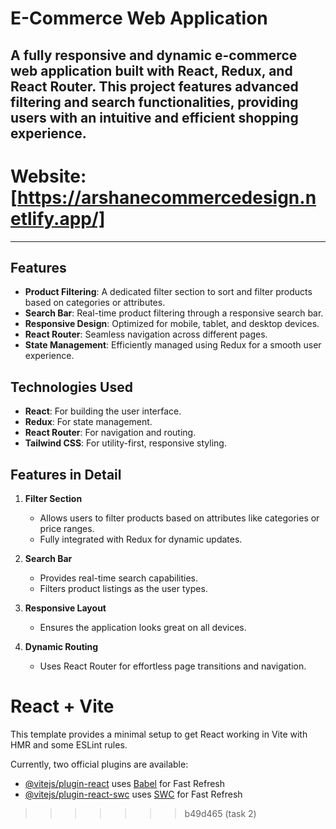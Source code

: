 # E-Commerce Web Application
A fully responsive and dynamic e-commerce web application built with **React**, **Redux**, and **React Router**. This project features advanced filtering and search functionalities, providing users with an intuitive and efficient shopping experience.
---
# **Website**: [https://arshanecommercedesign.netlify.app/]
---

## Features

- **Product Filtering**: A dedicated filter section to sort and filter products based on categories or attributes.
- **Search Bar**: Real-time product filtering through a responsive search bar.
- **Responsive Design**: Optimized for mobile, tablet, and desktop devices.
- **React Router**: Seamless navigation across different pages.
- **State Management**: Efficiently managed using Redux for a smooth user experience.

## Technologies Used

- **React**: For building the user interface.
- **Redux**: For state management.
- **React Router**: For navigation and routing.
- **Tailwind CSS**: For utility-first, responsive styling.

## Features in Detail

1. **Filter Section**  
   - Allows users to filter products based on attributes like categories or price ranges.
   - Fully integrated with Redux for dynamic updates.

2. **Search Bar**  
   - Provides real-time search capabilities.
   - Filters product listings as the user types.

3. **Responsive Layout**  
   - Ensures the application looks great on all devices.

4. **Dynamic Routing**  
   - Uses React Router for effortless page transitions and navigation.



# React + Vite

This template provides a minimal setup to get React working in Vite with HMR and some ESLint rules.

Currently, two official plugins are available:

- [@vitejs/plugin-react](https://github.com/vitejs/vite-plugin-react/blob/main/packages/plugin-react/README.md) uses [Babel](https://babeljs.io/) for Fast Refresh
- [@vitejs/plugin-react-swc](https://github.com/vitejs/vite-plugin-react-swc) uses [SWC](https://swc.rs/) for Fast Refresh
>>>>>>> b49d465 (task 2)
